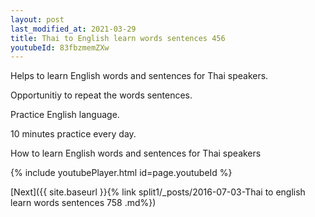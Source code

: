 ```yaml
---
layout: post
last_modified_at: 2021-03-29
title: Thai to English learn words sentences 456 
youtubeId: 83fbzmemZXw
---
```

 
 
Helps to learn English words and sentences for Thai speakers.

Opportunitiy to repeat the words sentences. 

Practice English language. 
 
10 minutes practice every day. 
 
How to learn English words and sentences for Thai speakers 
 
{% include youtubePlayer.html id=page.youtubeId %}
 
 
[Next]({{ site.baseurl }}{% link  split1/_posts/2016-07-03-Thai to english learn words sentences 758 .md%})
 
